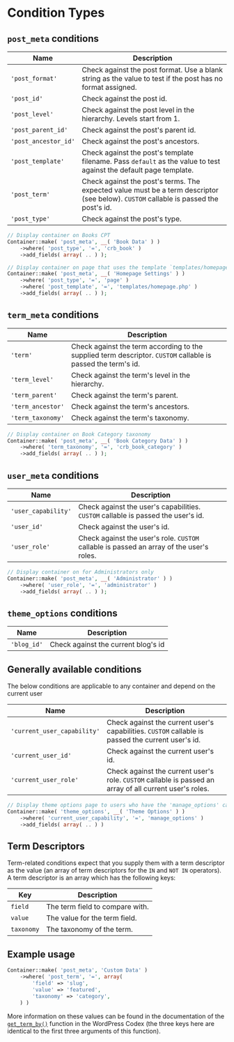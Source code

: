 # Condition Types

## `post_meta` conditions

| Name                 | Description                                                                                                                           |
|----------------------|---------------------------------------------------------------------------------------------------------------------------------------|
| `'post_format'`      | Check against the post format. Use a blank string as the value to test if the post has no format assigned.                            |
| `'post_id'`          | Check against the post id.                                                                                                            |
| `'post_level'`       | Check against the post level in the hierarchy. Levels start from 1.                                                                   |
| `'post_parent_id'`   | Check against the post's parent id.                                                                                                   |
| `'post_ancestor_id'` | Check against the post's ancestors.                                                                                                   |
| `'post_template'`    | Check against the post's template filename. Pass `default` as the value to test against the default page template.                    |
| `'post_term'`        | Check against the post's terms. The expected value must be a term descriptor (see below).  `CUSTOM` callable is passed the post's id. |
| `'post_type'`        | Check against the post's type.                                                                                                        |

```php
// Display container on Books CPT
Container::make( 'post_meta', __( 'Book Data' ) )
	->where( 'post_type', '=', 'crb_book' )
	->add_fields( array( .. ) );

// Display container on page that uses the template `templates/homepage.php`
Container::make( 'post_meta', __( 'Homepage Settings' ) )
	->where( 'post_type', '=', 'page' )
	->where( 'post_template', '=', 'templates/homepage.php' )
	->add_fields( array( .. ) );
```

## `term_meta` conditions

| Name              | Description                                                                                                                           |
|-------------------|---------------------------------------------------------------------------------------------------------------------------------------|
| `'term'`          | Check against the term according to the supplied term descriptor.  `CUSTOM` callable is passed the term's id.                         |
| `'term_level'`    | Check against the term's level in the hierarchy.                                                                                      |
| `'term_parent'`   | Check against the term's parent.                                                                                                      |
| `'term_ancestor'` | Check against the term's ancestors.                                                                                                   |
| `'term_taxonomy'` | Check against the term's taxonomy.                                                                                                    |

```php
// Display container on Book Category taxonomy
Container::make( 'post_meta', __( 'Book Category Data' ) )
	->where( 'term_taxonomy', '=', 'crb_book_category' )
	->add_fields( array( .. ) );
```

## `user_meta` conditions

| Name                | Description                                                                                                                           |
|---------------------|---------------------------------------------------------------------------------------------------------------------------------------|
| `'user_capability'` | Check against the user's capabilities. `CUSTOM` callable is passed the user's id.                                                     |
| `'user_id'`         | Check against the user's id.                                                                                                          |
| `'user_role'`       | Check against the user's role. `CUSTOM` callable is passed an array of the user's roles.                                              |

```php
// Display container on for Administrators only
Container::make( 'post_meta', __( 'Administrator' ) )
	->where( 'user_role', '=', 'administrator' )
	->add_fields( array( .. ) );
```

## `theme_options` conditions

| Name         | Description                                                                                                                           |
|--------------|---------------------------------------------------------------------------------------------------------------------------------------|
| `'blog_id'`  | Check against the current blog's id                                                                                                   |

## Generally available conditions

The below conditions are applicable to any container and depend on the current user 

| Name                        | Description                                                                                                                           |
|-----------------------------|---------------------------------------------------------------------------------------------------------------------------------------|
| `'current_user_capability'` | Check against the current user's capabilities.  `CUSTOM` callable is passed the current user's id.                                    |
| `'current_user_id'`         | Check against the current user's id.                                                                                                  |
| `'current_user_role'`       | Check against the current user's role.  `CUSTOM` callable is passed an array of all current user's roles.                             |

```php
// Display theme options page to users who have the 'manage_options' capability
Container::make( 'theme_options', __( 'Theme Options' ) )
	->where( 'current_user_capability', '=', 'manage_options' )
	->add_fields( array( .. ) )
```

## Term Descriptors

Term-related conditions expect that you supply them with a term descriptor as the value (an array of term descriptors for the `IN` and `NOT IN` operators).  
A term descriptor is an array which has the following keys:

| Key        | Description                     |
|------------|---------------------------------|
| `field`    | The term field to compare with. |
| `value`    | The value for the term field.   |
| `taxonomy` | The taxonomy of the term.       |

## Example usage

```php
Container::make( 'post_meta', 'Custom Data' )
    ->where( 'post_term', '=', array(
        'field' => 'slug',
        'value' => 'featured',
        'taxonomy' => 'category',
    ) )
```

More information on these values can be found in the documentation of the [`get_term_by()`](https://codex.wordpress.org/Function_Reference/get_term_by) function in the WordPress Codex (the three keys here are identical to the first three arguments of this function).
